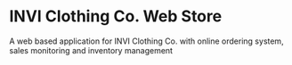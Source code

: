 # INVI Clothing Co. Web Store

A web based application for INVI Clothing Co. with online ordering system, sales monitoring and inventory management
